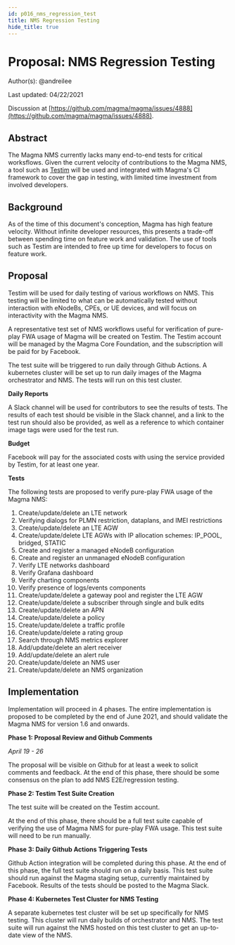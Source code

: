 ```yaml
---
id: p016_nms_regression_test
title: NMS Regression Testing
hide_title: true
---
```


# Proposal: NMS Regression Testing

Author(s): @andreilee

Last updated: 04/22/2021

Discussion at
[https://github.com/magma/magma/issues/4888](https://github.com/magma/magma/issues/4888).

## Abstract


The Magma NMS currently lacks many end-to-end tests for critical worksflows.
Given the current velocity of contributions to the Magma NMS, a tool such as
[Testim](https://www.testim.io/) will be used and integrated with Magma's
CI framework to cover the gap in testing, with limited time investment from
involved developers. 

## Background

As of the time of this document's conception, Magma has high feature velocity.
Without infinite developer resources, this presents a trade-off between
spending time on feature work and validation.
The use of tools such as Testim are intended to free up time for developers to
focus on feature work.

## Proposal

Testim will be used for daily testing of various workflows on NMS.
This testing will be limited to what can be automatically tested without
interaction with eNodeBs, CPEs, or UE devices, and will focus on interactivity
with the Magma NMS.

A representative test set of NMS workflows useful for verification of pure-play
FWA usage of Magma will be created on Testim.
The Testim account will be managed by the Magma Core Foundation, and the
subscription will be paid for by Facebook.

The test suite will be triggered to run daily through Github Actions.
A kubernetes cluster will be set up to run daily images of the Magma
orchestrator and NMS. The tests will run on this test cluster.

**Daily Reports**

A Slack channel will be used for contributors to see the results of tests.
The results of each test should be visible in the Slack channel, and a link
to the test run should also be provided, as well as a reference to which
container image tags were used for the test run.

**Budget**

Facebook will pay for the associated costs with using the service provided by
Testim, for at least one year.

**Tests**

The following tests are proposed to verify pure-play FWA usage of the Magma
NMS:

1. Create/update/delete an LTE network
2. Verifying dialogs for PLMN restriction, dataplans, and IMEI restrictions
2. Create/update/delete an LTE AGW
3. Create/update/delete LTE AGWs with IP allocation schemes: IP_POOL, bridged, STATIC
4. Create and register a managed eNodeB configuration
5. Create and register an unmanaged eNodeB configuration
6. Verify LTE networks dashboard
7. Verify Grafana dashboard
8. Verify charting components
9. Verify presence of logs/events components
10. Create/update/delete a gateway pool and register the LTE AGW
11. Create/update/delete a subscriber through single and bulk edits
12. Create/update/delete an APN
13. Create/update/delete a policy
14. Create/update/delete a traffic profile
15. Create/update/delete a rating group
16. Search through NMS metrics explorer
17. Add/update/delete an alert receiver
18. Add/update/delete an alert rule
19. Create/update/delete an NMS user
20. Create/update/delete an NMS organization


## Implementation

Implementation will proceed in 4 phases.
The entire implementation is proposed to be completed by the end of June 2021,
and should validate the Magma NMS for version 1.6 and onwards.

**Phase 1: Proposal Review and Github Comments**

*April 19 - 26*

The proposal will be visible on Github for at least a week to solicit comments
and feedback. At the end of this phase, there should be some consensus on the
plan to add NMS E2E/regression testing.

**Phase 2: Testim Test Suite Creation**

The test suite will be created on the Testim account.

At the end of this phase, there should be a full test suite capable of
verifying the use of Magma NMS for pure-play FWA usage. This test suite will
need to be run manually.

**Phase 3: Daily Github Actions Triggering Tests**

Github Action integration will be completed during this phase.
At the end of this phase, the full test suite should run on a daily basis.
This test suite should run against the Magma staging setup, currently
maintained by Facebook. Results of the tests should be posted to the Magma
Slack.

**Phase 4: Kubernetes Test Cluster for NMS Testing**

A separate kubernetes test cluster will be set up specifically for NMS testing.
This cluster will run daily builds of orchestrator and NMS.
The test suite will run against the NMS hosted on this test cluster to get
an up-to-date view of the NMS.
